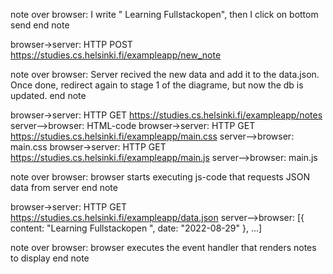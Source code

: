 note over browser:
I write " Learning Fullstackopen", then I click on bottom send
end note

browser->server: HTTP POST https://studies.cs.helsinki.fi/exampleapp/new_note

note over browser:
Server recived the new data and add it to the data.json. Once done, redirect again to stage 1 of the diagrame, but now the db is updated.
end note

browser->server: HTTP GET https://studies.cs.helsinki.fi/exampleapp/notes
server-->browser: HTML-code
browser->server: HTTP GET https://studies.cs.helsinki.fi/exampleapp/main.css
server-->browser: main.css
browser->server: HTTP GET https://studies.cs.helsinki.fi/exampleapp/main.js
server-->browser: main.js

note over browser:
browser starts executing js-code
that requests JSON data from server 
end note

browser->server: HTTP GET https://studies.cs.helsinki.fi/exampleapp/data.json
server-->browser: [{ content: "Learning Fullstackopen ", date: "2022-08-29" }, ...]

note over browser:
browser executes the event handler
that renders notes to display
end note